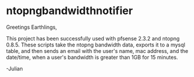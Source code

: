 # ntopngbandwidthnotifier

Greetings Earthlings,

This project has been successfully used with pfsense 2.3.2 and ntopng 0.8.5.
These scripts take the ntopng bandwidth data, exports it to a mysql table, and then sends an email with the user's name, 
mac address, and the date/time, when a user's bandwidth is greater than 1GB for 15 minutes.

-Julian
